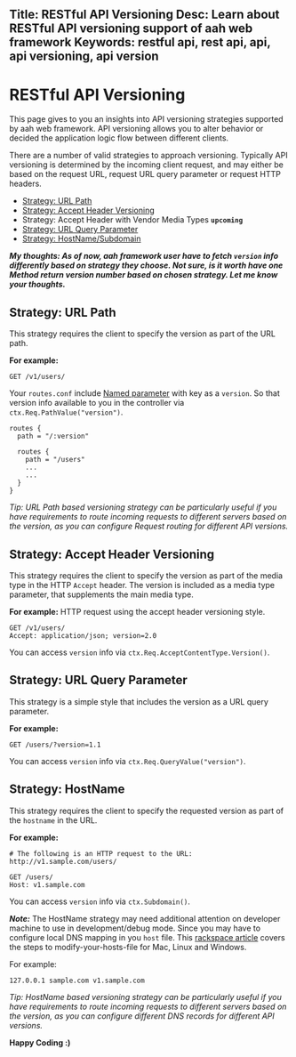 Title: RESTful API Versioning
Desc: Learn about RESTful API versioning support of aah web framework
Keywords: restful api, rest api, api, api versioning, api version
---
# RESTful API Versioning

This page gives to you an insights into API versioning strategies supported by aah web framework. API versioning allows you to alter behavior or decided the application logic flow between different clients.

There are a number of valid strategies to approach versioning. Typically API versioning is determined by the incoming client request, and may either be based on the request URL, request URL query parameter or request HTTP headers.

  * [Strategy: URL Path](#strategy-url-path)
  * [Strategy: Accept Header Versioning](#strategy-accept-header-versioning)
  * Strategy: Accept Header with Vendor Media Types **`upcoming`**
  * [Strategy: URL Query Parameter](#strategy-url-query-parameter)
  * [Strategy: HostName/Subdomain](#strategy-hostname)

_**My thoughts: As of now, aah framework user have to fetch `version` info differently based on strategy they choose. Not sure, is it worth have one Method return version number based on chosen strategy. Let me know your thoughts.**_

## Strategy: URL Path

This strategy requires the client to specify the version as part of the URL path.

**For example:**
```
GET /v1/users/
```

Your `routes.conf` include [Named parameter](/routes-config.html#section-routes) with key as a `version`. So that version info available to you in the controller via `ctx.Req.PathValue("version")`.

```
routes {
  path = "/:version"

  routes {
    path = "/users"
    ...
    ...
  }
}
```

_Tip: URL Path based versioning strategy can be particularly useful if you have requirements to route incoming requests to different servers based on the version, as you can configure Request routing for different API versions._

## Strategy: Accept Header Versioning

This strategy requires the client to specify the version as part of the media type in the HTTP `Accept` header. The version is included as a media type parameter, that supplements the main media type.

**For example:** HTTP request using the accept header versioning style.
```
GET /v1/users/
Accept: application/json; version=2.0
```

You can access `version` info via `ctx.Req.AcceptContentType.Version()`.

## Strategy: URL Query Parameter

This strategy is a simple style that includes the version as a URL query parameter.

**For example:**
```
GET /users/?version=1.1
```

You can access `version` info via `ctx.Req.QueryValue("version")`.

## Strategy: HostName

This strategy requires the client to specify the requested version as part of the `hostname` in the URL.

**For example:**
```
# The following is an HTTP request to the URL: http://v1.sample.com/users/

GET /users/
Host: v1.sample.com
```

You can access `version` info via `ctx.Subdomain()`.

_**Note:**_ The HostName strategy may need additional attention on developer machine to use in development/debug mode. Since you may have to configure local DNS mapping in you `host` file. This [rackspace article](https://support.rackspace.com/how-to/modify-your-hosts-file/) covers the steps to modify-your-hosts-file for Mac, Linux and Windows.

For example:
```
127.0.0.1 sample.com v1.sample.com
```

_Tip: HostName based versioning strategy can be particularly useful if you have requirements to route incoming requests to different servers based on the version, as you can configure different DNS records for different API versions._


**Happy Coding :)**
